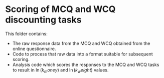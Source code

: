 # Scoring of MCQ and WCQ discounting tasks

This folder contains:

- The raw response data from the MCQ and WCQ obtained from the online questionnaire.
- Code to process that raw data into a format suitable for subsequent scoring.
- Analysis code which scores the responses to the MCQ and WCQ tasks to result in $\ln(k_money)$ and $\ln(k_weight)$ values.
